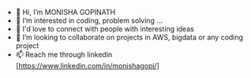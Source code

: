 - 👋 Hi, I’m MONISHA GOPINATH
- 👀 I’m interested in coding, problem solving ...
- 🌱 I'd love to connect with people with interesting ideas
- 💞️ I’m looking to collaborate on projects in AWS, bigdata or any coding project
- 📫 Reach me through linkedin [https://www.linkedin.com/in/monishagopi/]

<!---
moni27us/moni27us is a ✨ special ✨ repository because its `README.md` (this file) appears on your GitHub profile.
You can click the Preview link to take a look at your changes.
--->
